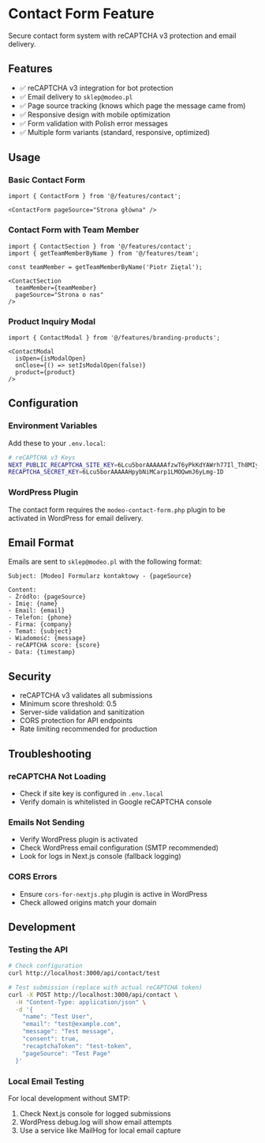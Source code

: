 # Contact Form Feature

Secure contact form system with reCAPTCHA v3 protection and email delivery.

## Features

- ✅ reCAPTCHA v3 integration for bot protection
- ✅ Email delivery to `sklep@modeo.pl`
- ✅ Page source tracking (knows which page the message came from)
- ✅ Responsive design with mobile optimization
- ✅ Form validation with Polish error messages
- ✅ Multiple form variants (standard, responsive, optimized)

## Usage

### Basic Contact Form

```tsx
import { ContactForm } from '@/features/contact';

<ContactForm pageSource="Strona główna" />
```

### Contact Form with Team Member

```tsx
import { ContactSection } from '@/features/contact';
import { getTeamMemberByName } from '@/features/team';

const teamMember = getTeamMemberByName('Piotr Ziętal');

<ContactSection 
  teamMember={teamMember}
  pageSource="Strona o nas"
/>
```

### Product Inquiry Modal

```tsx
import { ContactModal } from '@/features/branding-products';

<ContactModal 
  isOpen={isModalOpen}
  onClose={() => setIsModalOpen(false)}
  product={product}
/>
```

## Configuration

### Environment Variables

Add these to your `.env.local`:

```bash
# reCAPTCHA v3 Keys
NEXT_PUBLIC_RECAPTCHA_SITE_KEY=6Lcu5borAAAAAAfzwT6yPkKdYAWrh77Il_Th8MIy
RECAPTCHA_SECRET_KEY=6Lcu5borAAAAAHpybNiMCarp1LMOQwmJ6yLmg-ID
```

### WordPress Plugin

The contact form requires the `modeo-contact-form.php` plugin to be activated in WordPress for email delivery.

## Email Format

Emails are sent to `sklep@modeo.pl` with the following format:

```
Subject: [Modeo] Formularz kontaktowy - {pageSource}

Content:
- Źródło: {pageSource}
- Imię: {name}
- Email: {email}
- Telefon: {phone}
- Firma: {company}
- Temat: {subject}
- Wiadomość: {message}
- reCAPTCHA score: {score}
- Data: {timestamp}
```

## Security

- reCAPTCHA v3 validates all submissions
- Minimum score threshold: 0.5
- Server-side validation and sanitization
- CORS protection for API endpoints
- Rate limiting recommended for production

## Troubleshooting

### reCAPTCHA Not Loading
- Check if site key is configured in `.env.local`
- Verify domain is whitelisted in Google reCAPTCHA console

### Emails Not Sending
- Verify WordPress plugin is activated
- Check WordPress email configuration (SMTP recommended)
- Look for logs in Next.js console (fallback logging)

### CORS Errors
- Ensure `cors-for-nextjs.php` plugin is active in WordPress
- Check allowed origins match your domain

## Development

### Testing the API

```bash
# Check configuration
curl http://localhost:3000/api/contact/test

# Test submission (replace with actual reCAPTCHA token)
curl -X POST http://localhost:3000/api/contact \
  -H "Content-Type: application/json" \
  -d '{
    "name": "Test User",
    "email": "test@example.com",
    "message": "Test message",
    "consent": true,
    "recaptchaToken": "test-token",
    "pageSource": "Test Page"
  }'
```

### Local Email Testing

For local development without SMTP:
1. Check Next.js console for logged submissions
2. WordPress debug.log will show email attempts
3. Use a service like MailHog for local email capture